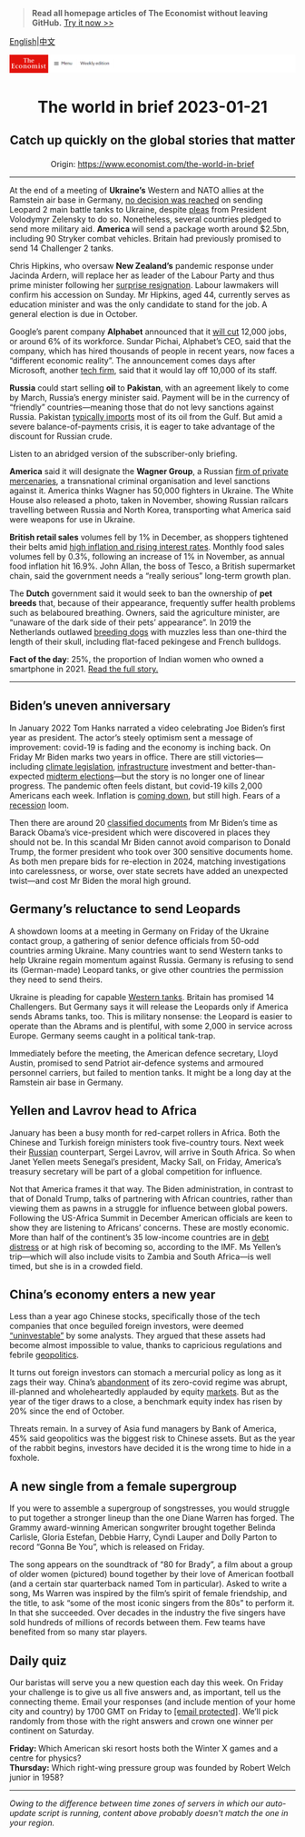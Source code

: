 > **Read all homepage articles of The Economist without leaving GitHub.** [Try it now >>](https://arielherself.github.io/te)

[English](https://github.com/arielherself/espresso/blob/main/README.md)|[中文](https://github-com.translate.goog/arielherself/espresso/blob/main/README.md?_x_tr_sl=en&_x_tr_tl=zh-CN&_x_tr_hl=zh-CN&_x_tr_pto=wapp)



![The Economist](menubar.png)

# <p align="center">The world in brief 2023-01-21</p>

## <p align="center">Catch up quickly on the global stories that matter</p>

<p align="center">Origin: <a href="https://www.economist.com/the-world-in-brief">https://www.economist.com/the-world-in-brief</a><hr>

At the end of a meeting of <strong>Ukraine’s</strong> Western and NATO allies at the Ramstein air base in Germany, [no decision was reached](https://www.economist.com/europe/2023/01/20/a-meeting-in-germany-approves-more-arms-for-ukraine-but-no-leopard-tanks) on sending Leopard 2 main battle tanks to Ukraine, despite [pleas](https://www.economist.com/leaders/2023/01/11/the-west-should-supply-tanks-to-ukraine) from President Volodymyr Zelensky to do so. Nonetheless, several countries pledged to send more military aid. <strong>America </strong>will send a package worth around $2.5bn, including 90 Stryker combat vehicles. Britain had previously promised to send 14 Challenger 2 tanks.

Chris Hipkins, who oversaw <strong>New Zealand’s</strong> pandemic response under Jacinda Ardern, will replace her as leader of the Labour Party and thus prime minister following her [surprise resignation](https://www.economist.com/asia/2023/01/19/jacinda-ardern-resigns-as-new-zealands-prime-minister). Labour lawmakers will confirm his accession on Sunday. Mr Hipkins, aged 44, currently serves as education minister and was the only candidate to stand for the job. A general election is due in October.

Google’s parent company <strong>Alphabet</strong> announced that it [will cut](https://www.economist.com/business/2022/12/24/how-techs-defiance-of-economic-gravity-came-to-an-abrupt-end) 12,000 jobs, or around 6% of its workforce. Sundar Pichai, Alphabet’s CEO, said that the company, which has hired thousands of people in recent years, now faces a “different economic reality”. The announcement comes days after Microsoft, another [tech firm](https://www.economist.com/business/2022/11/10/as-tech-lay-offs-spread-meta-sacks-11000-workers), said that it would lay off 10,000 of its staff.

<strong>Russia</strong> could start selling <strong>oil</strong> to <strong>Pakistan</strong>, with an agreement likely to come by March, Russia’s energy minister said. Payment will be in the currency of “friendly” countries—meaning those that do not levy sanctions against Russia. Pakistan [typically imports](https://www.economist.com/interactive/briefing/2022/09/24/war-in-ukraine-has-reshaped-worlds-fuel-markets) most of its oil from the Gulf. But amid a severe balance-of-payments crisis, it is eager to take advantage of the discount for Russian crude. 

Listen to an abridged version of the subscriber-only briefing.

<strong>America</strong> said it will designate the <strong>Wagner Group</strong>, a Russian [firm of private mercenaries](https://www.economist.com/the-economist-explains/2022/03/07/what-is-the-wagner-group-russias-mercenary-organisation), a transnational criminal organisation and level sanctions against it. America thinks Wagner has 50,000 fighters in Ukraine. The White House also released a photo, taken in November, showing Russian railcars travelling between Russia and North Korea, transporting what America said were weapons for use in Ukraine.

<strong>British retail sales</strong> volumes fell by 1% in December, as shoppers tightened their belts amid [high inflation and rising interest rates](https://www.economist.com/britain/2022/12/15/britains-economic-record-since-2007-ranks-near-the-bottom-among-peer-countries). Monthly food sales volumes fell by 0.3%, following an increase of 1% in November, as annual food inflation hit 16.9%. John Allan, the boss of Tesco, a British supermarket chain, said the government needs a “really serious” long-term growth plan.  


The <strong>Dutch</strong> government said it would seek to ban the ownership of <strong>pet breeds</strong> that, because of their appearance, frequently suffer health problems such as belaboured breathing. Owners, said the agriculture minister, are “unaware of the dark side of their pets’ appearance”. In 2019 the Netherlands outlawed [breeding dogs](https://www.economist.com/interactive/christmas-specials/2022/12/20/what-makes-certain-dogs-popular-in-certain-countries) with muzzles less than one-third the length of their skull, including flat-faced pekingese and French bulldogs.

<strong>Fact of the day</strong>: 25%, the proportion of Indian women who owned a smartphone in 2021. [Read the full story.](https://www.economist.com/asia/2023/01/12/indias-rocketing-internet-user-growth-has-stalled)

----------

## Biden’s uneven anniversary

In January 2022 Tom Hanks narrated a video celebrating Joe Biden’s first year as president. The actor’s steely optimism sent a message of improvement: covid-19 is fading and the economy is inching back. On Friday Mr Biden marks two years in office. There are still victories—including [climate legislation](https://www.economist.com/leaders/2022/08/08/americas-climate-plus-spending-bill-is-flawed-but-essential), [infrastructure](https://www.economist.com/briefing/2022/10/27/joe-biden-attempts-the-biggest-overhaul-of-americas-economy-in-decades) investment and better-than-expected [midterm elections](https://www.economist.com/united-states/2022/11/09/the-democrats-have-done-better-than-expected)—but the story is no longer one of linear progress. The pandemic often feels distant, but covid-19 kills 2,000 Americans each week. Inflation is [coming down](https://www.economist.com/finance-and-economics/2022/12/13/americas-inflation-fever-may-be-breaking-at-last), but still high. Fears of a [recession](https://www.economist.com/business/2022/12/04/is-a-white-collar-recession-looming) loom.

Then there are around 20 [classified documents](https://www.economist.com/united-states/2023/01/13/the-presidential-mislaying-of-classified-documents-is-infectious) from Mr Biden’s time as Barack Obama’s vice-president which were discovered in places they should not be. In this scandal Mr Biden cannot avoid comparison to Donald Trump, the former president who took over 300 sensitive documents home. As both men prepare bids for re-election in 2024, matching investigations into carelessness, or worse, over state secrets have added an unexpected twist—and cost Mr Biden the moral high ground.

## Germany’s reluctance to send Leopards

A showdown looms at a meeting in Germany on Friday of the Ukraine contact group, a gathering of senior defence officials from 50-odd countries arming Ukraine. Many countries want to send Western tanks to help Ukraine regain momentum against Russia. Germany is refusing to send its (German-made) Leopard tanks, or give other countries the permission they need to send theirs. 

Ukraine is pleading for capable [Western tanks](https://www.economist.com/leaders/2023/01/11/the-west-should-supply-tanks-to-ukraine). Britain has promised 14 Challengers. But Germany says it will release the Leopards only if America sends Abrams tanks, too. This is military nonsense: the Leopard is easier to operate than the Abrams and is plentiful, with some 2,000 in service across Europe. Germany seems caught in a political tank-trap. 

Immediately before the meeting, the American defence secretary, Lloyd Austin, promised to send Patriot air-defence systems and armoured personnel carriers, but failed to mention tanks. It might be a long day at the Ramstein air base in Germany.

## Yellen and Lavrov head to Africa

January has been a busy month for red-carpet rollers in Africa. Both the Chinese and Turkish foreign ministers took five-country tours. Next week their [Russian](https://www.economist.com/middle-east-and-africa/2022/03/12/why-russia-wins-some-sympathy-in-africa-and-the-middle-east) counterpart, Sergei Lavrov, will arrive in South Africa. So when Janet Yellen meets Senegal’s president, Macky Sall, on Friday, America’s treasury secretary will be part of a global competition for influence.  
  
 Not that America frames it that way. The Biden administration, in contrast to that of Donald Trump, talks of partnering with African countries, rather than viewing them as pawns in a struggle for influence between global powers. Following the US-Africa Summit in December American officials are keen to show they are listening to Africans’ concerns. These are mostly economic. More than half of the continent’s 35 low-income countries are in [debt distress](https://www.economist.com/middle-east-and-africa/2022/04/30/debt-repayment-costs-are-rising-fast-for-many-african-countries) or at high risk of becoming so, according to the IMF. Ms Yellen’s trip—which will also include visits to Zambia and South Africa—is well timed, but she is in a crowded field.

## China’s economy enters a new year

Less than a year ago Chinese stocks, specifically those of the tech companies that once beguiled foreign investors, were deemed [“uninvestable”](https://www.economist.com/finance-and-economics/2022/05/19/is-china-uninvestible) by some analysts. They argued that these assets had become almost impossible to value, thanks to capricious regulations and febrile [geopolitics](https://www.economist.com/business/2022/12/20/america-tries-to-nobble-chinas-tech-industry-again).  
  
 It turns out foreign investors can stomach a mercurial policy as long as it zags their way. China’s [abandonment](https://www.economist.com/china/2022/12/06/china-is-dismantling-its-zero-covid-machine) of its zero-covid regime was abrupt, ill-planned and wholeheartedly applauded by equity [markets](https://www.economist.com/films/2023/01/07/what-chinas-reopening-means-for-the-world-economy). But as the year of the tiger draws to a close, a benchmark equity index has risen by 20% since the end of October.

Threats remain. In a survey of Asia fund managers by Bank of America, 45% said geopolitics was the biggest risk to Chinese assets. But as the year of the rabbit begins, investors have decided it is the wrong time to hide in a foxhole.

  


## A new single from a female supergroup

If you were to assemble a supergroup of songstresses, you would struggle to put together a stronger lineup than the one Diane Warren has forged. The Grammy award-winning American songwriter brought together Belinda Carlisle, Gloria Estefan, Debbie Harry, Cyndi Lauper and Dolly Parton to record “Gonna Be You”, which is released on Friday.

The song appears on the soundtrack of “80 for Brady”, a film about a group of older women (pictured) bound together by their love of American football (and a certain star quarterback named Tom in particular). Asked to write a song, Ms Warren was inspired by the film’s spirit of female friendship, and the title, to ask “some of the most iconic singers from the 80s” to perform it. In that she succeeded. Over decades in the industry the five singers have sold hundreds of millions of records between them. Few teams have benefited from so many star players.

## Daily quiz

Our baristas will serve you a new question each day this week. On Friday your challenge is to give us all five answers and, as important, tell us the connecting theme. Email your responses (and include mention of your home city and country) by 1700 GMT on Friday to [<span class="__cf_email__" data-cfemail="6637130f1c23151614031515092603050908090b0f15124805090b">[email&#160;protected]</span>](https://mail.google.com/mail/?view=cm&amp;fs=1&amp;tf=1&amp;to=QuizEspresso@economist.com). We’ll pick randomly from those with the right answers and crown one winner per continent on Saturday.

<strong>Friday: </strong>Which American ski resort hosts both the Winter X games and a centre for physics?  
<strong>Thursday:</strong> Which right-wing pressure group was founded by Robert Welch junior in 1958?

----------

*Owing to the difference between time zones of servers in which our auto-update script is running, content above probably doesn't match the one in your region.*

